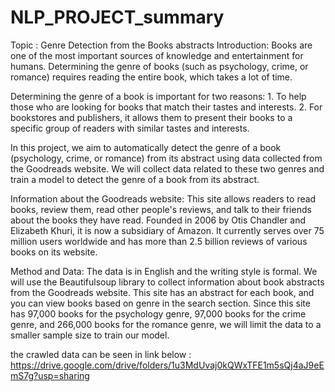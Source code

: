 # NLP_PROJECT_summary
Topic : Genre Detection from the Books abstracts Introduction: Books are one of the most important sources of knowledge and entertainment for humans. Determining the genre of books (such as psychology, crime, or romance) requires reading the entire book, which takes a lot of time.

Determining the genre of a book is important for two reasons: 1. To help those who are looking for books that match their tastes and interests. 2. For bookstores and publishers, it allows them to present their books to a specific group of readers with similar tastes and interests.

In this project, we aim to automatically detect the genre of a book (psychology, crime, or romance) from its abstract using data collected from the Goodreads website. We will collect data related to these two genres and train a model to detect the genre of a book from its abstract.

Information about the Goodreads website: This site allows readers to read books, review them, read other people's reviews, and talk to their friends about the books they have read. Founded in 2006 by Otis Chandler and Elizabeth Khuri, it is now a subsidiary of Amazon. It currently serves over 75 million users worldwide and has more than 2.5 billion reviews of various books on its website.

Method and Data: The data is in English and the writing style is formal. We will use the Beautifulsoup library to collect information about book abstracts from the Goodreads website. This site has an abstract for each book, and you can view books based on genre in the search section. Since this site has 97,000 books for the psychology genre, 97,000 books for the crime genre, and 266,000 books for the romance genre, we will limit the data to a smaller sample size to train our model.

the crawled data can be seen in link below :
https://drive.google.com/drive/folders/1u3MdUvaj0kQWxTFE1m5sQj4aJ9eEmS7g?usp=sharing
